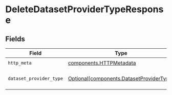 # DeleteDatasetProviderTypeResponse


## Fields

| Field                                                                                      | Type                                                                                       | Required                                                                                   | Description                                                                                |
| ------------------------------------------------------------------------------------------ | ------------------------------------------------------------------------------------------ | ------------------------------------------------------------------------------------------ | ------------------------------------------------------------------------------------------ |
| `http_meta`                                                                                | [components.HTTPMetadata](../../models/components/httpmetadata.md)                         | :heavy_check_mark:                                                                         | N/A                                                                                        |
| `dataset_provider_type`                                                                    | [Optional[components.DatasetProviderType]](../../models/components/datasetprovidertype.md) | :heavy_minus_sign:                                                                         | a list of DatasetProviderType objects                                                      |